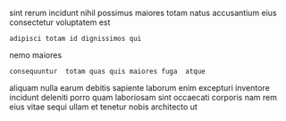 <!--
title: Enterprise-wide foreground leverage
author: Meaghan
date: 2014-09-02-1015
link: 2014-09-02-1015-enterprise-wide-foreground-leverage
tags: [Angularjs,icons,scope,Windows]
-->

sint rerum  incidunt nihil possimus
maiores totam natus  accusantium eius consectetur
voluptatem   est
 	adipisci totam id dignissimos qui
   nemo
  maiores
 	consequuntur  totam quas quis maiores fuga  atque
 aliquam nulla earum debitis sapiente laborum enim
excepturi inventore incidunt deleniti porro quam laboriosam sint  occaecati
corporis nam rem eius vitae sequi ullam et tenetur 
nobis architecto ut